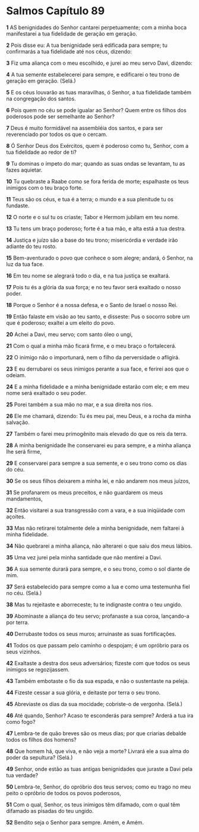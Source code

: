 # Salmos Capítulo 89

**1** 	AS benignidades do Senhor cantarei perpetuamente; com a minha boca manifestarei a tua fidelidade de geração em geração.

**2** 	Pois disse eu: A tua benignidade será edificada para sempre; tu confirmarás a tua fidelidade até nos céus, dizendo:

**3** 	Fiz uma aliança com o meu escolhido, e jurei ao meu servo Davi, dizendo:

**4** 	A tua semente estabelecerei para sempre, e edificarei o teu trono de geração em geração. (Selá.)

**5** 	E os céus louvarão as tuas maravilhas, ó Senhor, a tua fidelidade também na congregação dos santos.

**6** 	Pois quem no céu se pode igualar ao Senhor? Quem entre os filhos dos poderosos pode ser semelhante ao Senhor?

**7** 	Deus é muito formidável na assembléia dos santos, e para ser reverenciado por todos os que o cercam.

**8** 	Ó Senhor Deus dos Exércitos, quem é poderoso como tu, Senhor, com a tua fidelidade ao redor de ti?

**9** 	Tu dominas o ímpeto do mar; quando as suas ondas se levantam, tu as fazes aquietar.

**10** 	Tu quebraste a Raabe como se fora ferida de morte; espalhaste os teus inimigos com o teu braço forte.

**11** 	Teus são os céus, e tua é a terra; o mundo e a sua plenitude tu os fundaste.

**12** 	O norte e o sul tu os criaste; Tabor e Hermom jubilam em teu nome.

**13** 	Tu tens um braço poderoso; forte é a tua mão, e alta está a tua destra.

**14** 	Justiça e juízo são a base do teu trono; misericórdia e verdade irão adiante do teu rosto.

**15** 	Bem-aventurado o povo que conhece o som alegre; andará, ó Senhor, na luz da tua face.

**16** 	Em teu nome se alegrará todo o dia, e na tua justiça se exaltará.

**17** 	Pois tu és a glória da sua força; e no teu favor será exaltado o nosso poder.

**18** 	Porque o Senhor é a nossa defesa, e o Santo de Israel o nosso Rei.

**19** 	Então falaste em visão ao teu santo, e disseste: Pus o socorro sobre um que é poderoso; exaltei a um eleito do povo.

**20** 	Achei a Davi, meu servo; com santo óleo o ungi,

**21** 	Com o qual a minha mão ficará firme, e o meu braço o fortalecerá.

**22** 	O inimigo não o importunará, nem o filho da perversidade o afligirá.

**23** 	E eu derrubarei os seus inimigos perante a sua face, e ferirei aos que o odeiam.

**24** 	E a minha fidelidade e a minha benignidade estarão com ele; e em meu nome será exaltado o seu poder.

**25** 	Porei também a sua mão no mar, e a sua direita nos rios.

**26** 	Ele me chamará, dizendo: Tu és meu pai, meu Deus, e a rocha da minha salvação.

**27** 	Também o farei meu primogênito mais elevado do que os reis da terra.

**28** 	A minha benignidade lhe conservarei eu para sempre, e a minha aliança lhe será firme,

**29** 	E conservarei para sempre a sua semente, e o seu trono como os dias do céu.

**30** 	Se os seus filhos deixarem a minha lei, e não andarem nos meus juízos,

**31** 	Se profanarem os meus preceitos, e não guardarem os meus mandamentos,

**32** 	Então visitarei a sua transgressão com a vara, e a sua iniqüidade com açoites.

**33** 	Mas não retirarei totalmente dele a minha benignidade, nem faltarei à minha fidelidade.

**34** 	Não quebrarei a minha aliança, não alterarei o que saiu dos meus lábios.

**35** 	Uma vez jurei pela minha santidade que não mentirei a Davi.

**36** 	A sua semente durará para sempre, e o seu trono, como o sol diante de mim.

**37** 	Será estabelecido para sempre como a lua e como uma testemunha fiel no céu. (Selá.)

**38** 	Mas tu rejeitaste e aborreceste; tu te indignaste contra o teu ungido.

**39** 	Abominaste a aliança do teu servo; profanaste a sua coroa, lançando-a por terra.

**40** 	Derrubaste todos os seus muros; arruinaste as suas fortificações.

**41** 	Todos os que passam pelo caminho o despojam; é um opróbrio para os seus vizinhos.

**42** 	Exaltaste a destra dos seus adversários; fizeste com que todos os seus inimigos se regozijassem.

**43** 	Também embotaste o fio da sua espada, e não o sustentaste na peleja.

**44** 	Fizeste cessar a sua glória, e deitaste por terra o seu trono.

**45** 	Abreviaste os dias da sua mocidade; cobriste-o de vergonha. (Selá.)

**46** 	Até quando, Senhor? Acaso te esconderás para sempre? Arderá a tua ira como fogo?

**47** 	Lembra-te de quão breves são os meus dias; por que criarias debalde todos os filhos dos homens?

**48** 	Que homem há, que viva, e não veja a morte? Livrará ele a sua alma do poder da sepultura? (Selá.)

**49** 	Senhor, onde estão as tuas antigas benignidades que juraste a Davi pela tua verdade?

**50** 	Lembra-te, Senhor, do opróbrio dos teus servos; como eu trago no meu peito o opróbrio de todos os povos poderosos,

**51** 	Com o qual, Senhor, os teus inimigos têm difamado, com o qual têm difamado as pisadas do teu ungido.

**52** 	Bendito seja o Senhor para sempre. Amém, e Amém.

